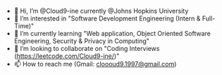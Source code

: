 - 👋 Hi, I’m @Cloud9-ine currently @Johns Hopkins University
- 👀 I’m interested in "Software Development Engineering (Intern & Full-Time)"
- 🌱 I’m currently learning "Web application, Object Oriented Software Engineering, Security & Privacy in Computing"
- 💞️ I’m looking to collaborate on "Coding Interviews (https://leetcode.com/Cloud9-ine/)"
- 📫 How to reach me (Gmail: cloooud9.1997@gmail.com)

<!---
Cloud9-ine/Cloud9-ine is a ✨ special ✨ repository because its `README.md` (this file) appears on your GitHub profile.
You can click the Preview link to take a look at your changes.
--->
